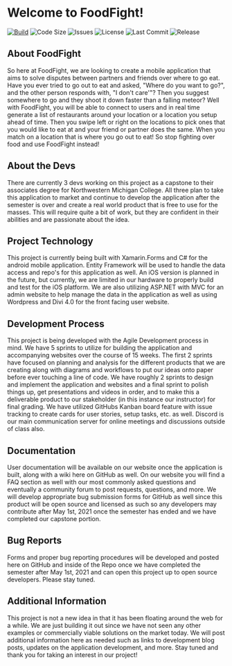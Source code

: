 # Welcome to FoodFight!
[![Build](https://github.com/FoodFightCPP/FoodFight/actions/workflows/dotnet.yml/badge.svg)](https://github.com/FoodFightCPP/FoodFight/actions/workflows/dotnet.yml) ![Code Size](https://img.shields.io/github/languages/code-size/FoodFightCPP/FoodFight) ![Issues](https://img.shields.io/github/issues/FoodFightCPP/FoodFight) ![License](https://img.shields.io/github/license/FoodFightCPP/FoodFight?label=license) ![Last Commit](https://img.shields.io/github/last-commit/FoodFightCPP/FoodFight) ![Release](https://img.shields.io/github/v/tag/FoodFightCPP/FoodFight)

## About FoodFight
So here at FoodFight, we are looking to create a mobile application that aims to solve disputes between partners and friends over where to go eat. Have you ever tried to go out to eat and asked, "Where do you want to go?", and the other person responds with, "I don't care'"? Then you suggest somewhere to go and they shoot it down faster than a falling meteor? 
Well with FoodFight, you will be able to connect to users and in real time generate a list of restaurants around your location or a location you setup ahead of time. Then you swipe left or right on the locations to pick ones that you would like to eat at and your friend or partner does the same. When you match on a location that is where you go out to eat! So stop fighting over food and use FoodFight instead!

## About the Devs
There are currently 3 devs working on this project as a capstone to their associates degree for Northwestern Michigan College. All three plan to take this application to market and continue to develop the application after the semester is over and create a real world product that is free to use for the masses. This will require quite a bit of work, but they are confident in their abilities and are passionate about the idea. 

## Project Technology
This project is currently being built with Xamarin.Forms and C# for the android mobile application. Entity Framework will be used to handle the data access and repo's for this application as well. An iOS version is planned in the future, but currently, we are limited in our hardware to properly build and test for the iOS platform. We are also utilizing ASP.NET with MVC for an admin website to help manage the data in the application as well as using Wordpress and Divi 4.0 for the front facing user website. 

## Development Process
This project is being developed with the Agile Development process in mind. We have 5 sprints to utilize for building the application and accompanying websites over the course of 15 weeks. The first 2 sprints have focused on planning and analysis for the different products that we are creating along with diagrams and workflows to put our ideas onto paper before ever touching a line of code. We have roughly 2 sprints to design and implement the application and websites and a final sprint to polish things up, get presentations and videos in order, and to make this a deliverable product to our stakeholder (in this instance our instructor) for final grading. We have utilized GitHubs Kanban board feature with issue tracking to create cards for user stories, setup tasks, etc. as well. Discord is our main communication server for online meetings and discussions outside of class also. 

## Documentation 
User documentation will be available on our website once the application is built, along with a wiki here on GitHub as well. On our website you will find a FAQ section as well with our most commonly asked questions and eventually a community forum to post requests, questions, and more. We will develop appropriate bug submission forms for GitHub as well since this product will be open source and licensed as such so any developers may contribute after May 1st, 2021 once the semester has ended and we have completed our capstone portion. 

## Bug Reports
Forms and proper bug reporting procedures will be developed and posted here on GitHub and inside of the Repo once we have completed the semester after May 1st, 2021 and can open this project up to open source developers. Please stay tuned.

## Additional Information
This project is not a new idea in that it has been floating around the web for a while. We are just building it out since we have not seen any other examples or commercially viable solutions on the market today. We will post additional information here as needed such as links to development blog posts, updates on the application development, and more. Stay tuned and thank you for taking an interest in our project!